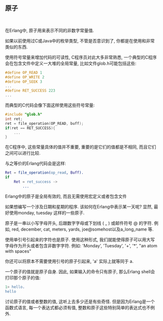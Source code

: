 
## 原子

<br/>

在Erlang中, 原子用来表示不同的非数字常量值.

如果以前使用过C或Java中的枚举类型, 不管是否意识到了, 你都是在使用和非常类似的东西.

使用符号常量来增加代码的可读性, C程序员对此大多非常熟悉, 一个典型的C程序会在包含文件中定义一大堆的全局常量, 比如文件glob.h可能包括这些:

```c
#define OP_READ 1
#define OP_WRITE 2
#define OP_SEEK 3
...
#define RET_SUCCESS 223
...
```

而典型的C代码会像下面这样使用这些符号常量:

```c
#include "glob.h"
int ret;
ret = file_operation(OP_READ, buff);
if(ret == RET_SUCCESS){
    ...
}
```

在C程序中, 这些常量具体的值并不重要, 重要的是它们的值都是不相同, 而且它们之间可以进行比较.

与之等价的Erlang代码会是这样:

```erl
Ret = file_operation(op_read, Buff).
if
    Ret = ret_success ->
        ...
```

Erlang中的原子是全局有效的, 而且无需使用宏定义或者包含文件

如果想编写一个涉及日期和星期的程序. 该如何在Erlang中表示某一天呢? 显然, 最好使用monday, tuesday 这样的一些原子.

原子是一串以小写字母开头, 后跟数字字母或下划线 ( _ ) 或邮件符号 @ 的字符. 例如, red, december, cat, meters, yards, joe@somehost以及a_long_name 等.

使用单引号引起来的字符也是原子. 使用这种形式, 我们就能使得原子可以用大写字母作为开头或者包含非数字字符. 例如: 'Monday', 'Tuesday', '+', '*', "an atom with spaces" 

你还可以将原本不需要使用引号的原子引起来, 'a' 实际上就等同于 a.

一个原子的值就是原子自身. 因此, 如果输入的命令只有原子, 那么Erlang shell会打印那个原子的值:

```erl
1> hello.
hello
```

讨论原子的值或者整数的值, 这听上去多少还是有些奇怪. 但是因为Erlang是一个函数式语言, 每一个表达式都必须有值, 整数和原子这些特别简单的表达式也不例外.



